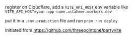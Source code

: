register on Cloudflare, add a `VITE_API_HOST` env variable like `VITE_API_HOST=your-app-name.astahmer.workers.dev`

put it in a `.env.production` file and run `pnpm run deploy`

Initiated from https://github.com/threepointone/partyvite
